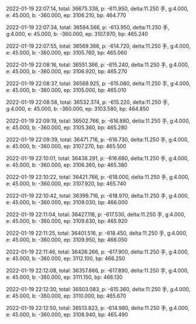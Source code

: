 2022-01-19 22:07:14, total: 36675.338, p: -611.950, delta:11.250 手, g:4.000, e: 45.000, b: -360.000, ep: 3106.210, bp: 464.770

2022-01-19 22:07:34, total: 36594.566, p: -613.950, delta:11.250 手, g:4.000, e: 45.000, b: -360.000, ep: 3107.970, bp: 465.240

2022-01-19 22:07:55, total: 36569.366, p: -614.720, delta:11.250 手, g:4.000, e: 45.000, b: -360.000, ep: 3105.760, bp: 465.060

2022-01-19 22:08:16, total: 36551.366, p: -615.240, delta:11.250 手, g:4.000, e: 45.000, b: -360.000, ep: 3106.920, bp: 465.270

2022-01-19 22:08:37, total: 36569.925, p: -615.080, delta:11.250 手, g:4.000, e: 45.000, b: -360.000, ep: 3105.000, bp: 465.010

2022-01-19 22:08:58, total: 36532.374, p: -615.220, delta:11.250 手, g:4.000, e: 45.000, b: -360.000, ep: 3103.580, bp: 464.850

2022-01-19 22:09:19, total: 36502.766, p: -616.880, delta:11.250 手, g:4.000, e: 45.000, b: -360.000, ep: 3105.360, bp: 465.280

2022-01-19 22:09:39, total: 36471.716, p: -616.730, delta:11.250 手, g:4.000, e: 45.000, b: -360.000, ep: 3107.270, bp: 465.500

2022-01-19 22:10:01, total: 36438.291, p: -616.680, delta:11.250 手, g:4.000, e: 45.000, b: -360.000, ep: 3106.360, bp: 465.380

2022-01-19 22:10:22, total: 36421.766, p: -618.000, delta:11.250 手, g:4.000, e: 45.000, b: -360.000, ep: 3107.920, bp: 465.740

2022-01-19 22:10:42, total: 36399.716, p: -618.970, delta:11.250 手, g:4.000, e: 45.000, b: -360.000, ep: 3109.030, bp: 466.000

2022-01-19 22:11:04, total: 36427.116, p: -617.530, delta:11.250 手, g:4.000, e: 45.000, b: -360.000, ep: 3109.830, bp: 465.920

2022-01-19 22:11:25, total: 36401.516, p: -618.450, delta:11.250 手, g:4.000, e: 45.000, b: -360.000, ep: 3109.950, bp: 466.050

2022-01-19 22:11:46, total: 36426.266, p: -617.900, delta:11.250 手, g:4.000, e: 45.000, b: -360.000, ep: 3112.100, bp: 466.250

2022-01-19 22:12:08, total: 36357.866, p: -617.890, delta:11.250 手, g:4.000, e: 45.000, b: -360.000, ep: 3111.150, bp: 466.130

2022-01-19 22:12:30, total: 36503.083, p: -615.360, delta:11.250 手, g:4.000, e: 45.000, b: -360.000, ep: 3110.000, bp: 465.670

2022-01-19 22:12:50, total: 36513.823, p: -614.980, delta:11.250 手, g:4.000, e: 45.000, b: -360.000, ep: 3108.940, bp: 465.490